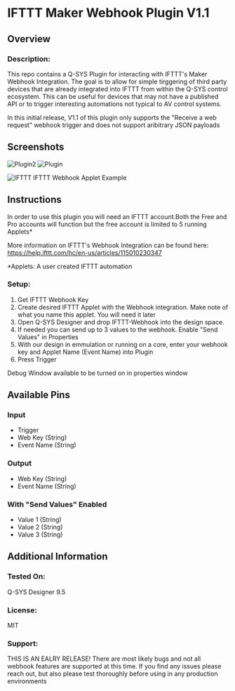 # IFTTT Maker Webhook Plugin V1.1

## Overview
### Description:
This repo contains a Q-SYS Plugin for interacting with IFTTT's Maker Webhook Integration. The goal is to allow for simple tirggering of third party devices that are already integrated into IFTTT from within the Q-SYS control ecosystem. This can be useful for devices that may not have a published API or to trigger interesting automations not typical to AV control systems.

In this initial release, V1.1 of this plugin only supports the "Receive a web request" webhook trigger and does not support aribitrary JSON payloads

## Screenshots

![Plugin2](https://raw.githubusercontent.com/ecarlson88/Q-SYS-IFTTT-Webhook-Plugin/main/Send-Values-Off.png)
![Plugin](https://raw.githubusercontent.com/ecarlson88/Q-SYS-IFTTT-Webhook-Plugin/main/Send-Values-On.png)






![IFTTT](https://raw.githubusercontent.com/ecarlson88/Q-SYS-IFTTT-Webhook-Plugin/main/IFTTT.png)
IFTTT Webhook Applet Example



## Instructions
In order to use this plugin you will need an IFTTT account.Both the Free and Pro accounts will function but the free account is limited to 5 running Applets*

More information on IFTTT's Webhook Integration can be found here: https://help.ifttt.com/hc/en-us/articles/115010230347


*Applets: A user created IFTTT automation

### Setup:
1. Get IFTTT Webhook Key
2. Create desired IFTTT Applet with the Webhook integration. Make note of what you name this applet. You will need it later 
3. Open Q-SYS Designer and drop IFTTT-Webhook into the design space.
4. If needed you can send up to 3 values to the webhook. Enable "Send Values" in Properties
4. With our design in emmulation or running on a core, enter your webhook key and Applet Name (Event Name) into Plugin
5. Press Trigger 

Debug Window available to be turned on in properties window

## Available Pins

### Input
- Trigger
- Web Key (String)
- Event Name (String)
### Output
- Web Key (String)
- Event Name (String)
### With "Send Values" Enabled
- Value 1 (String)
- Value 2 (String)
- Value 3 (String)

## Additional Information
### Tested On:
Q-SYS Designer 9.5
### License:
MIT
### Support:
THIS IS AN EALRY RELEASE! There are most likely bugs and not all webhook features are supported at this time. If you find any issues please reach out, but also please test thoroughly  before using in any production environments
